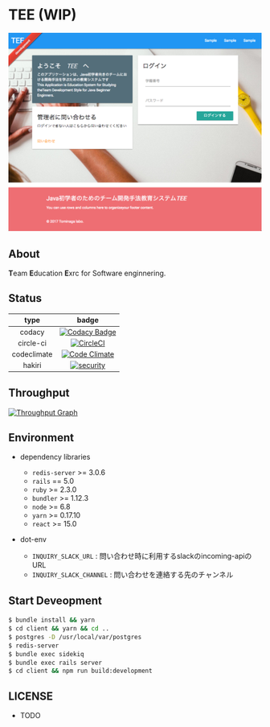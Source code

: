 # TEE (WIP)

![](./.github/ss.png)

About
---

**T**eam **E**ducation **E**xrc for Software enginnering.

Status
---

| type | badge |
|:---:|:---:|
| codacy | [![Codacy Badge](https://api.codacy.com/project/badge/Grade/8ce1eaa6faef4435925db6e12d845b3b)](https://www.codacy.com/app/MaxMEllon/TEE?utm_source=github.com&utm_medium=referral&utm_content=MaxMEllon/TEE&utm_campaign=badger) |
| circle-ci | [![CircleCI](https://img.shields.io/circleci/project/github/MaxMEllon/TEE.svg)](https://circleci.com/gh/MaxMEllon/TEE) |
| codeclimate | [![Code Climate](https://img.shields.io/codeclimate/github/MaxMEllon/TEE.svg)](https://codeclimate.com/github/MaxMEllon/TEE) |
| hakiri | [![security](https://hakiri.io/github/MaxMEllon/TEE/master.svg)](https://hakiri.io/github/MaxMEllon/TEE/master) |

Throughput
---

[![Throughput Graph](https://graphs.waffle.io/MaxMEllon/TEE/throughput.svg)](https://waffle.io/MaxMEllon/TEE)


Environment
---

- dependency libraries
  - `redis-server` >= 3.0.6
  - `rails` == 5.0
  - `ruby` >= 2.3.0
  - `bundler` >= 1.12.3
  - `node` >= 6.8
  - `yarn` >= 0.17.10
  - `react` >= 15.0

- dot-env
  - `INQUIRY_SLACK_URL` : 問い合わせ時に利用するslackのincoming-apiのURL
  - `INQUIRY_SLACK_CHANNEL` : 問い合わせを連絡する先のチャンネル

Start Deveopment
---

```bash
$ bundle install && yarn
$ cd client && yarn && cd ..
$ postgres -D /usr/local/var/postgres
$ redis-server
$ bundle exec sidekiq
$ bundle exec rails server
$ cd client && npm run build:development
```

LICENSE
---

- TODO
